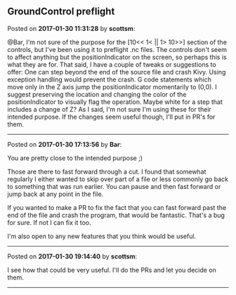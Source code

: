 ## GroundControl preflight
Posted on **2017-01-30 11:31:28** by **scottsm**:

@Bar, I'm not sure of the purpose for the [10<< 1< || 1>  10>>] section of the controls, but I've been using it to preflight .nc files.
 The controls don't seem to affect anything but the positionIndicator on the screen, so perhaps this is what they are for. That said, I have a couple of tweaks or suggestions to offer:
 One can step beyond the end of the source file and crash Kivy. Using exception handling would prevent the crash.
 G code statements which move only in the Z axis jump the positionIndicator momentarily to (0,0). I suggest preserving the location and changing the color of the positionIndicator to visually flag the operation. Maybe white for a step that includes a change of Z?
 As I said, I'm not sure I'm using these for their intended purpose. If the changes seem useful though, I'll put in PR's for them.

---

Posted on **2017-01-30 17:13:56** by **Bar**:

You are pretty close to the intended purpose ;)

Those are there to fast forward through a cut. I found that somewhat regularly I either wanted to skip over part of a file or less commonly go back to something that was run earlier. You can pause and then fast forward or jump back at any point in the file. 

If you wanted to make a PR to fix the fact that you can fast forward past the end of the file and crash the program, that would be fantastic. That's a bug for sure. If not I can fix it too.

I'm also open to any new features that you think would be useful.

---

Posted on **2017-01-30 19:14:40** by **scottsm**:

I see how that could be very useful. I'll do the PRs and let you decide on them.

---

